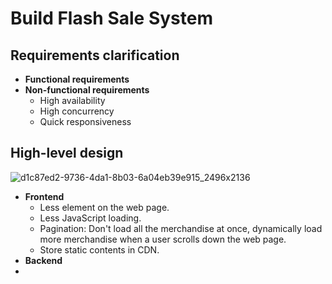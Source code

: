 # Build Flash Sale System

## Requirements clarification
- **Functional requirements**
- **Non-functional requirements**
   - High availability
   - High concurrency
   - Quick responsiveness

## High-level design

![d1c87ed2-9736-4da1-8b03-6a04eb39e915_2496x2136](https://user-images.githubusercontent.com/8989447/188700350-70526e61-9b01-4e69-8d72-fd0f9686a012.jpeg)

- **Frontend**
   - Less element on the web page.
   - Less JavaScript loading.
   - Pagination: Don't load all the merchandise at once, dynamically load more merchandise when a user scrolls down the web page.
   - Store static contents in CDN.
- **Backend**
- 
